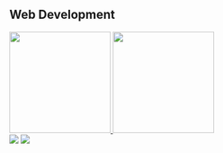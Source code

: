 ## Web Development
 <div>
  <a href="https://github.com/gsg500">
  <img height="180em" src="https://github-readme-stats.vercel.app/api?username=gsg500&show_icons=true&theme=gruvbox&include_all_commits=true&count_private=true"/>
  <img height="180em" src="https://github-readme-stats.vercel.app/api/top-langs/?username=gsg500&layout=compact&langs_count=7&theme=gruvbox"/>
</div>

  <div> 
  <a href = "mailto:guilherme0500@hotmail.com"><img src="https://img.shields.io/badge/-Email-%23333?style=for-the-badge&logo=hotmail&logoColor=white" target="_blank"></a>
  <a href="https://www.linkedin.com/in/adebayo-guilherme-55a81b198/" target="_blank"><img src="https://img.shields.io/badge/-LinkedIn-%230077B5?style=for-the-badge&logo=linkedin&logoColor=white" target="_blank"></a> 
 
</div>
